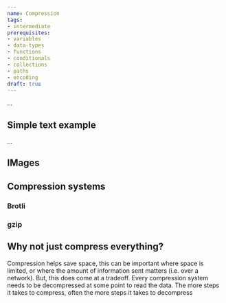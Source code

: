 ```yaml
---
name: Compression
tags:
- intermediate
prerequisites:
- variables
- data-types
- functions
- conditionals
- collections
- paths
- encoding
draft: true
---
```


...

## Simple text example

...


## IMages


## Compression systems

### Brotli

### gzip 

## Why not just compress everything?

Compression helps save space, this can be important where space is limited, or where the amount of information sent matters (i.e. over a network). But, this does come at a tradeoff. Every compression system needs to be decompressed at some point to read the data. The more steps it takes to compress, often the more steps it takes to decompress